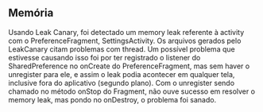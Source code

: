 ## Memória

Usando Leak Canary, foi detectado um memory leak referente à activity com o PreferenceFragment, SettingsActivity. Os arquivos gerados pelo LeakCanary citam problemas com thread. Um possível problema que estivesse causando isso foi por ter registrado o listener do SharedPreference no onCreate do PreferenceFragment, mas sem haver o unregister para ele, e assim o leak podia acontecer em qualquer tela, inclusive fora do aplicativo (segundo plano). Com o unregister sendo chamado no método onStop do Fragment, não ouve sucesso em resolver o memory leak, mas pondo no onDestroy, o problema foi sanado.